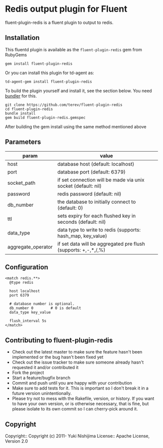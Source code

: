 # Redis output plugin for Fluent

fluent-plugin-redis is a fluent plugin to output to redis.

## Installation

This fluentd plugin is available as the `fluent-plugin-redis` gem from RubyGems

    gem install fluent-plugin-redis

Or you can install this plugin for td-agent as:

    td-agent-gem install fluent-plugin-redis

To build the plugin yourself and install it, see the section below. You need [bundler](https://bundler.io/) for this.

    git clone https://github.com/terev/fluent-plugin-redis
    cd fluent-plugin-redis
    bundle install
    gem build fluent-plugin-redis.gemspec

After building the gem install using the same method mentioned above


## Parameters

param|value
--------|------
host|database host (default: localhost)
port|database port (default: 6379)
socket_path|if set connection will be made via unix socket (default: nil)
password|redis password (default: nil)
db_number|the database to initially connect to (default: 0)
ttl|sets expiry for each flushed key in seconds (default: nil)
data_type|data type to write to redis (supports: hash_map, key_value)
aggregate_operator|if set data will be aggregated pre flush (supports: +,-,*,/,%)
    
## Configuration

    <match redis.**>
      @type redis

      host localhost
      port 6379

      # database number is optional.
      db_number 0        # 0 is default
      data_type key_value
      
      flush_interval 5s
    </match>


## Contributing to fluent-plugin-redis
 
* Check out the latest master to make sure the feature hasn't been implemented or the bug hasn't been fixed yet
* Check out the issue tracker to make sure someone already hasn't requested it and/or contributed it
* Fork the project
* Start a feature/bugfix branch
* Commit and push until you are happy with your contribution
* Make sure to add tests for it. This is important so I don't break it in a future version unintentionally.
* Please try not to mess with the Rakefile, version, or history. If you want to have your own version, or is otherwise necessary, that is fine, but please isolate to its own commit so I can cherry-pick around it.


## Copyright

Copyright:: Copyright (c) 2011- Yuki Nishijima
License::   Apache License, Version 2.0
